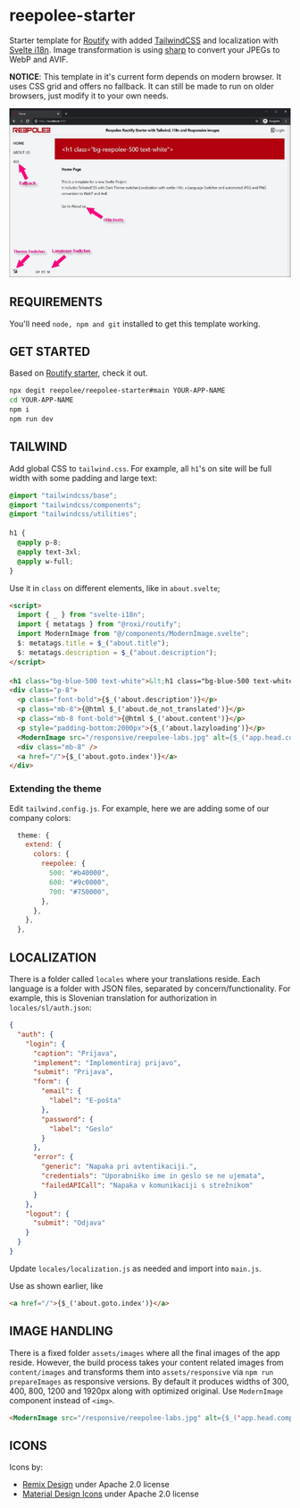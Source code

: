 # reepolee-starter

Starter template for [Routify](https://github.com/sveltech/routify) with added [TailwindCSS](https://tailwindcss.com) and localization with [Svelte i18n](https://github.com/kaisermann/svelte-i18n). Image transformation is using [sharp](https://sharp.pixelplumbing.com/) to convert your JPEGs to WebP and AVIF.

**NOTICE**: This template in it's current form depends on modern browser. It uses CSS grid and offers no fallback. It can still be made to run on older browsers, just modify it to your own needs.

![Home Screen](https://github.com/reepolee/reepolee-starter/blob/main/explanation.jpg?raw=true)

## REQUIREMENTS

You'll need `node, npm and git` installed to get this template working.

## GET STARTED

Based on [Routify starter](https://github.com/roxiness/routify-starter), check it out.

```bash
npx degit reepolee/reepolee-starter#main YOUR-APP-NAME
cd YOUR-APP-NAME
npm i
npm run dev
```

## TAILWIND

Add global CSS to `tailwind.css`. For example, all `h1`'s on site will be full width with some padding and large text:

```css
@import "tailwindcss/base";
@import "tailwindcss/components";
@import "tailwindcss/utilities";

h1 {
  @apply p-8;
  @apply text-3xl;
  @apply w-full;
}
```

Use it in `class` on different elements, like in `about.svelte`;

```html
<script>
  import { _ } from "svelte-i18n";
  import { metatags } from "@roxi/routify";
  import ModernImage from "@/components/ModernImage.svelte";
  $: metatags.title = $_("about.title");
  $: metatags.description = $_("about.description");
</script>

<h1 class="bg-blue-500 text-white">&lt;h1 class="bg-blue-500 text-white"&gt;</h1>
<div class="p-8">
  <p class="font-bold">{$_('about.description')}</p>
  <p class="mb-8">{@html $_('about.de_not_translated')}</p>
  <p class="mb-8 font-bold">{@html $_('about.content')}</p>
  <p style="padding-bottom:2000px">{$_('about.lazyloading')}</p>
  <ModernImage src="/responsive/reepolee-labs.jpg" alt={$_('app.head.company')} />
  <div class="mb-8" />
  <a href="/">{$_('about.goto.index')}</a>
</div>
```

### Extending the theme

Edit `tailwind.config.js`. For example, here we are adding some of our company colors:

```js
  theme: {
    extend: {
      colors: {
        reepolee: {
          500: "#b40000",
          600: "#9c0000",
          700: "#750000",
        },
      },
    },
  },
```

## LOCALIZATION

There is a folder called `locales` where your translations reside. Each language is a folder with JSON files, separated by concern/functionality. For example, this is Slovenian translation for authorization in `locales/sl/auth.json`:

```json
{
  "auth": {
    "login": {
      "caption": "Prijava",
      "implement": "Implementiraj prijavo",
      "submit": "Prijava",
      "form": {
        "email": {
          "label": "E-pošta"
        },
        "password": {
          "label": "Geslo"
        }
      },
      "error": {
        "generic": "Napaka pri avtentikaciji.",
        "credentials": "Uporabniško ime in geslo se ne ujemata",
        "failedAPICall": "Napaka v komunikaciji s strežnikom"
      }
    },
    "logout": {
      "submit": "Odjava"
    }
  }
}
```

Update `locales/localization.js` as needed and import into `main.js`.

Use as shown earlier, like

```html
<a href="/">{$_('about.goto.index')}</a>
```

## IMAGE HANDLING

There is a fixed folder `assets/images` where all the final images of the app reside. However, the build process takes your content related images from `content/images` and transforms them into `assets/responsive` via `npm run prepareImages` as responsive versions. By default it produces widths of 300, 400, 800, 1200 and 1920px along with optimized original. Use `ModernImage` component instead of `<img>`.

```html
<ModernImage src="/responsive/reepolee-labs.jpg" alt={$_('app.head.company')} />
```

## ICONS

Icons by:

- [Remix Design](https://github.com/Remix-Design/RemixIcon) under Apache 2.0 license
- [Material Design Icons](https://github.com/Templarian/MaterialDesign) under Apache 2.0 license
